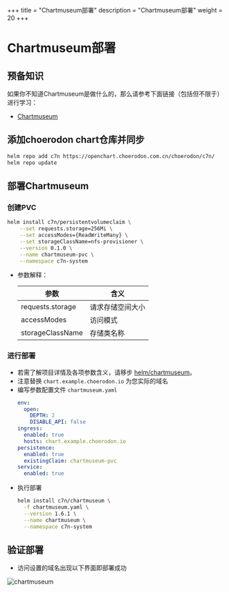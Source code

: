 +++
title = "Chartmuseum部署"
description = "Chartmuseum部署"
weight = 20
+++

# Chartmuseum部署

## 预备知识

如果你不知道Chartmuseum是做什么的，那么请参考下面链接（包括但不限于）进行学习：

- [Chartmuseum](https://github.com/helm/chartmuseum#chartmuseum)

## 添加choerodon chart仓库并同步

```bash
helm repo add c7n https://openchart.choerodon.com.cn/choerodon/c7n/
helm repo update
```

## 部署Chartmuseum

### 创建PVC

```bash
helm install c7n/persistentvolumeclaim \
    --set requests.storage=256Mi \
    --set accessModes={ReadWriteMany} \
    --set storageClassName=nfs-provisioner \
    --version 0.1.0 \
    --name chartmuseum-pvc \
    --namespace c7n-system
```

- 参数解释：

    | 参数 | 含义
    | --- |  --- |
    requests.storage|请求存储空间大小
    accessModes|访问模式
    storageClassName|存储类名称

### 进行部署
- 若需了解项目详情及各项参数含义，请移步 [helm/chartmuseum](https://github.com/helm/chartmuseum)。
- 注意替换 `chart.example.choerodon.io` 为您实际的域名
- 编写参数配置文件 `chartmuseum.yaml`
    ```yaml
    env:
      open:
        DEPTH: 2
        DISABLE_API: false
    ingress:
      enabled: true
      hosts: chart.example.choerodon.io
    persistence:
      enabled: true
      existingClaim: chartmuseum-pvc
    service:
      enabled: true
    ```
- 执行部署
    ```bash
    helm install c7n/chartmuseum \
      -f chartmuseum.yaml \
      --version 1.6.1 \
      --name chartmuseum \
      --namespace c7n-system
    ```

## 验证部署

- 访问设置的域名出现以下界面即部署成功

 ![chartmuseum](/docs/installation-configuration/image/chartmuseum.png)
